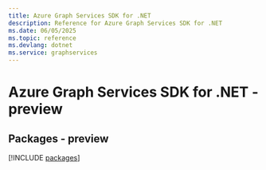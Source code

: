 ```yaml
---
title: Azure Graph Services SDK for .NET
description: Reference for Azure Graph Services SDK for .NET
ms.date: 06/05/2025
ms.topic: reference
ms.devlang: dotnet
ms.service: graphservices
---
```

# Azure Graph Services SDK for .NET - preview
## Packages - preview
[!INCLUDE [packages](graph-services-index.md)]